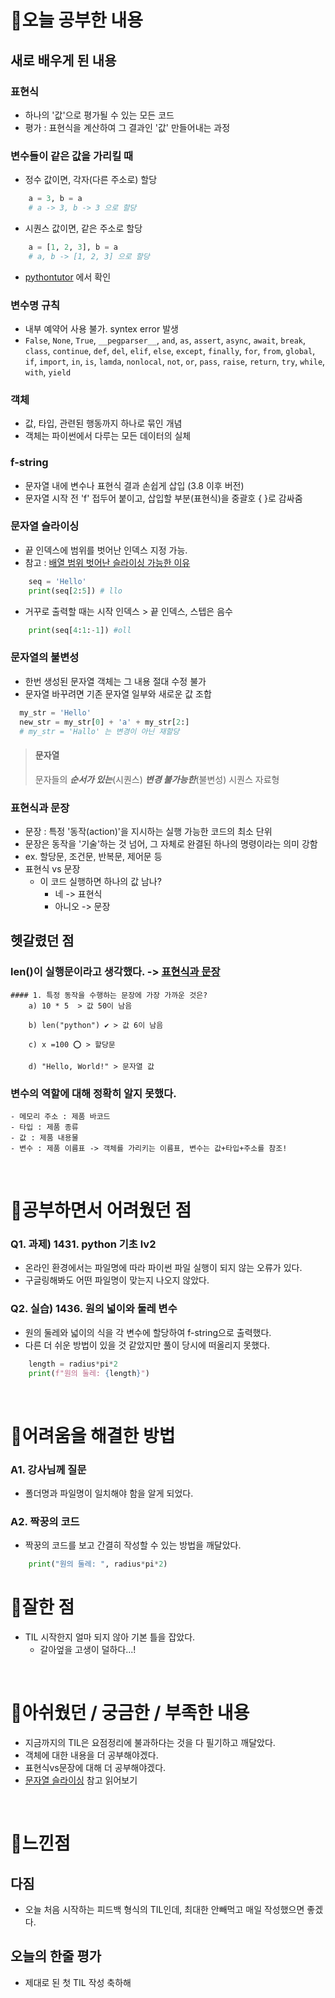 # 🔮오늘 공부한 내용

## 새로 배우게 된 내용
### 표현식
- 하나의 '값'으로 평가될 수 있는 모든 코드
- 평가 : 표현식을 계산하여 그 결과인 '값' 만들어내는 과정

### 변수들이 같은 값을 가리킬 때
- 정수 값이면, 각자(다른 주소로) 할당
```python
    a = 3, b = a
    # a -> 3, b -> 3 으로 할당
```
- 시퀀스 값이면, 같은 주소로 할당
```python
    a = [1, 2, 3], b = a
    # a, b -> [1, 2, 3] 으로 할당
```
- [pythontutor](https://pythontutor.com/python-compiler.html#mode=edit) 에서 확인

### 변수명 규칙
- 내부 예약어 사용 불가. syntex error 발생
- `False`, `None`, `True`, `__pegparser__`, `and`, `as`, `assert`, `async`, `await`, `break`, `class`, `continue`, `def`, `del`, `elif`, `else`, `except`, `finally`, `for`, `from`, `global`, `if`, `import`, `in`, `is`, `lamda`, `nonlocal`, `not`, `or`, `pass`, `raise`, `return`, `try`, `while`, `with`, `yield`

### 객체
- 값, 타입, 관련된 행동까지 하나로 묶인 개념
- 객체는 파이썬에서 다루는 모든 데이터의 실체

### f-string
- 문자열 내에 변수나 표현식 결과 손쉽게 삽입 (3.8 이후 버전)
- 문자열 시작 전 'f' 접두어 붙이고, 삽입할 부분(표현식)을 중괄호 { }로 감싸줌

### 문자열 슬라이싱
- 끝 인덱스에 범위를 벗어난 인덱스 지정 가능.
- 참고 : [배열 범위 벗어난 슬라이싱 가능한 이유](https://blog.finxter.com/daily-python-puzzle-overshoot-index-slicing/)
```python
    seq = 'Hello'
    print(seq[2:5]) # llo
```
- 거꾸로 출력할 때는 시작 인덱스 > 끝 인덱스, 스텝은 음수
```python
    print(seq[4:1:-1]) #oll
```

### 문자열의 불변성
- 한번 생성된 문자열 객체는 그 내용 절대 수정 불가
- 문자열 바꾸려면 기존 문자열 일부와 새로운 값 조합
```python
  my_str = 'Hello'
  new_str = my_str[0] + 'a' + my_str[2:]
  # my_str = 'Hallo' 는 변경이 아닌 재할당
```
> #### 문자열
> 문자들의 ***순서가 있는***(시퀀스) ***변경 불가능한***(불변성) 시퀀스 자료형

### 표현식과 문장
- 문장 : 특정 '동작(action)'을 지시하는 실행 가능한 코드의 최소 단위
- 문장은 동작을 '기술'하는 것 넘어, 그 자체로 완결된 하나의 명령이라는 의미 강함
- ex. 할당문, 조건문, 반복문, 제어문 등
- 표현식 vs 문장
    - 이 코드 실행하면 하나의 값 남나?
        - 네 -> 표현식
        - 아니오 -> 문장

## 헷갈렸던 점
### len()이 실행문이라고 생각했다. -> [표현식과 문장](#표현식과-문장)
    #### 1. 특정 동작을 수행하는 문장에 가장 가까운 것은?
        a) 10 * 5  > 값 50이 남음
        
        b) len("python") ✔️ > 값 6이 남음
        
        c) x =100 ⭕ > 할당문
        
        d) "Hello, World!" > 문자열 값
### 변수의 역할에 대해 정확히 알지 못했다.
    - 메모리 주소 : 제품 바코드
    - 타입 : 제품 종류
    - 값 : 제품 내용물
    - 변수 : 제품 이름표 -> 객체를 가리키는 이름표, 변수는 값+타입+주소를 참조!
<br>

# 🔮공부하면서 어려웠던 점
### Q1. 과제) 1431. python 기초 lv2
- 온라인 환경에서는 파일명에 따라 파이썬 파일 실행이 되지 않는 오류가 있다.
- 구글링해봐도 어떤 파일명이 맞는지 나오지 않았다.

### Q2. 실습) 1436. 원의 넓이와 둘레 변수
- 원의 둘레와 넓이의 식을 각 변수에 할당하여 f-string으로 출력했다.
- 다른 더 쉬운 방법이 있을 것 같았지만 풀이 당시에 떠올리지 못했다.
```python
    length = radius*pi*2
    print(f"원의 둘레: {length}")
```
<br>

# 🔮어려움을 해결한 방법
### A1. 강사님께 질문
- 폴더명과 파일명이 일치해야 함을 알게 되었다.
### A2. 짝꿍의 코드
- 짝꿍의 코드를 보고 간결히 작성할 수 있는 방법을 깨달았다.
```python
    print("원의 둘레: ", radius*pi*2)
```

# 🔮잘한 점
- TIL 시작한지 얼마 되지 않아 기본 틀을 잡았다.
    - 갈아엎을 고생이 덜하다...!

<br>

# 🔮아쉬웠던 / 궁금한 / 부족한 내용
- 지금까지의 TIL은 요점정리에 불과하다는 것을 다 필기하고 깨달았다.
- 객체에 대한 내용을 더 공부해야겠다.
- 표현식vs문장에 대해 더 공부해야겠다.
- [문자열 슬라이싱](#문자열-슬라이싱) 참고 읽어보기

<br>

# 🔮느낀점

## 다짐
- 오늘 처음 시작하는 피드백 형식의 TIL인데, 최대한 안빼먹고 매일 작성했으면 좋겠다.
## 오늘의 한줄 평가
- 제대로 된 첫 TIL 작성 축하해